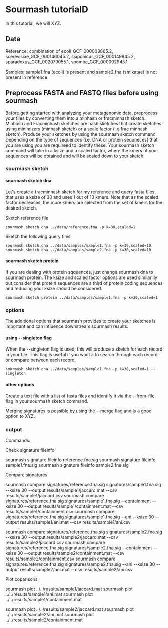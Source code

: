 # Sourmash tutorialD

In this tutorial, we will XYZ.

## Data

Reference: combination of ecoli_GCF_000008865.2, scerevisiae_GCF_000146045.2, sjaponicus_GCF_000149845.2, sparadoxus_GCF_002079055.1, spombe_GCF_000002945.1

Samples: sample1.fna (ecoli) is present and sample2.fna (smikatae) is not present in reference

## Preprocess FASTA and FASTQ files before using sourmash

Before getting started with analyzing your metagenomic data, preprocess your files by converting them into a minhash or fracminhash sketch. Minhash and Fracminhash sketches are hash sketches that create sketches using minimizers (minhash sketch) or a scale factor (i.e frac minhash sketch). Produce your sketches by using the sourmash sketch command. Depending on the type of sequences (i.e. DNA or protein sequneces) that you are using you are requireed to identify these. Your sourmash sketch command will take in a ksize and a scaled factor, where the kmers of your sequences will be obtained and will be scaled down to your sketch.

### sourmash sketch

#### sourmash sketch dna

Let's create a fracminhash sketch for my reference and query fasta files that uses a ksize of 30 and uses 1 out of 10 kmers. Note that as the scaled factor decreases, the more kmers are selected from the set of kmers for the desired sketch.


Sketch reference file

```
sourmash sketch dna ../data/reference.fna -p k=30,scaled=1
```

Sketch the following query files

```
sourmash sketch dna ../data/samples/sample1.fna -p k=30,scaled=10 
sourmash sketch dna ../data/samples/sample2.fna -p k=30,scaled=10
```

#### sourmash sketch protein

If you are dealing with protein sqquences, just change sourmash dna to sourmash protein. The ksize and scaled factor options are used similariily but consider that protein sequences are a third of protein coding sequences and reducing your ksize should be considered.

```
sourmash sketch protein ../data/samples/sample1.fna -p k=30,scaled=1 
```

### options

The additional options that sourmash provides to create your sketches is important and can influence downstream sourmash results.

#### using --singleton flag

When the --singleton flag is used, this will produce a sketch for each record in your file. This flag is useful if you want a to search through each record or compare between each record. 

```
sourmash sketch dna ../data/samples/sample1.fna -p k=30,scaled=1 --singleton
```

#### other options

Create a text file with a list of fasta files and identify it via the --from-file flag in your sourmash sketch command.

Merging signatures is possible by using the --merge flag and is a good option to XYZ.

### output






Commands:


Check signature fileinfo

sourmash signature fileinfo reference.fna.sig
sourmash signature fileinfo sample1.fna.sig
sourmash signature fileinfo sample2.fna.sig

Compare signatures

sourmash compare signatures/reference.fna.sig signatures/sample1.fna.sig --ksize 30 --output results/sample1/jaccard.mat --csv results/sample1/jaccard.csv
sourmash compare signatures/reference.fna.sig signatures/sample1.fna.sig --containment --ksize 30 --output results/sample1/containment.mat --csv results/sample1/containment.csv
sourmash compare signatures/reference.fna.sig signatures/sample1.fna.sig --ani --ksize 30 --output results/sample1/ani.mat --csv results/sample1/ani.csv


sourmash compare signatures/reference.fna.sig signatures/sample2.fna.sig --ksize 30 --output results/sample2/jaccard.mat --csv results/sample2/jaccard.csv
sourmash compare signatures/reference.fna.sig signatures/sample2.fna.sig --containment --ksize 30 --output results/sample2/containment.mat --csv results/sample2/containment.csv
sourmash compare signatures/reference.fna.sig signatures/sample2.fna.sig --ani --ksize 30 --output results/sample2/ani.mat --csv results/sample2/ani.csv

Plot coparisons

sourmash plot ../../results/sample1/jaccard.mat
sourmash plot ../../results/sample1/ani.mat
sourmash plot ../../results/sample1/containment.mat

sourmash plot ../../results/sample2/jaccard.mat
sourmash plot ../../results/sample2/ani.mat
sourmash plot ../../results/sample2/containment.mat

